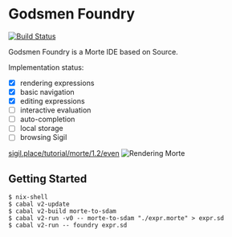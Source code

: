 # Godsmen Foundry

[![Build Status](https://dev.azure.com/int-index/Personal/_apis/build/status/serokell.foundry?branchName=master)](https://dev.azure.com/int-index/Personal/_build/latest?definitionId=3&branchName=master)

Godsmen Foundry is a Morte IDE based on Source.

Implementation status:

* [x] rendering expressions
* [x] basic navigation
* [x] editing expressions
* [ ] interactive evaluation
* [ ] auto-completion
* [ ] local storage
* [ ] browsing Sigil

[sigil.place/tutorial/morte/1.2/even](http://sigil.place/tutorial/morte/1.2/even)
![Rendering Morte](https://pbs.twimg.com/media/CMuX9DxUcAAZSYh.png:large)

## Getting Started

```
$ nix-shell
$ cabal v2-update
$ cabal v2-build morte-to-sdam
$ cabal v2-run -v0 -- morte-to-sdam "./expr.morte" > expr.sd
$ cabal v2-run -- foundry expr.sd
```
